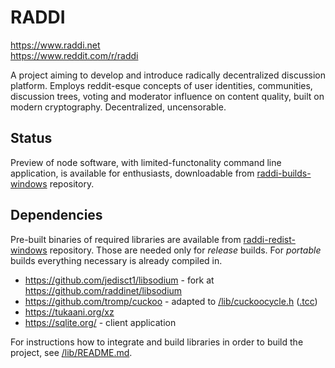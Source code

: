 # RADDI
https://www.raddi.net  
https://www.reddit.com/r/raddi

A project aiming to develop and introduce radically decentralized discussion platform. Employs reddit-esque concepts of user identities, communities, discussion trees, voting and moderator influence on content quality, built on modern cryptography. Decentralized, uncensorable.

## Status
Preview of node software, with limited-functonality command line application, is available for enthusiasts,
downloadable from [raddi-builds-windows](https://github.com/raddinet/raddi-builds-windows) repository.

## Dependencies
Pre-built binaries of required libraries are available from [raddi-redist-windows](https://github.com/raddinet/raddi-redist-windows) repository.
Those are needed only for *release* builds. For *portable* builds everything necessary is already compiled in.

* https://github.com/jedisct1/libsodium - fork at https://github.com/raddinet/libsodium
* https://github.com/tromp/cuckoo - adapted to [/lib/cuckoocycle.h](https://github.com/raddinet/raddi/blob/master/lib/cuckoocycle.h) ([.tcc](https://github.com/raddinet/raddi/blob/master/lib/cuckoocycle.tcc))
* https://tukaani.org/xz
* https://sqlite.org/ - client application

For instructions how to integrate and build libraries in order to build the project, see [/lib/README.md](https://github.com/raddinet/lib/README.md).